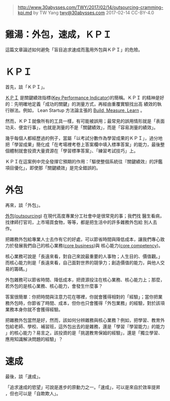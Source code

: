 ﻿> http://www.30abysses.com/TWY/2017/02/14/outsourcing-cramming-kpi.md
> by TW Yang <twy@30abysses.com> 2017-02-14 CC-BY-4.0

# 雞湯：外包，速成，ＫＰＩ

這篇文章論述如何避免「盲目追求速成而濫用外包與ＫＰＩ」的危險。



# ＫＰＩ

首先，談「ＫＰＩ」。

[ＫＰＩ][1] 是關鍵績效指標([Key Performance Indicator][1])的簡稱。ＫＰＩ
的精神是好的：先明確地定義「成功的關鍵」的測量方式，再經由重覆實驗找出高
績效的執行辦法。例如， Lean Startup 方法論主張的
[Build, Measure, Learn][2]  。

[1]: https://en.wikipedia.org/wiki/Performance_indicator
[2]: https://en.wikipedia.org/wiki/Lean_startup#Build.E2.80.93Measure.E2.80.93Learn

然而，ＫＰＩ就像所有的工具一樣，有可能被誤用；最常見的誤用情形就是「表面
功夫、便宜行事」，也就是測量的不是「關鍵績效」，而是「容易測量的績效」。

幾乎每個人都經歷過的例子，當屬「以考試分數作為學習成果的ＫＰＩ」，過分地
把「學習成果」簡化成「在考場裡考卷上答案欄中填入標準答案」的能力，最後整
個體制就會投資大量資源在「學習標準答案」、「練習考試技巧」上。

ＫＰＩ在這案例中完全發揮它預期的作用：「驅使整個系統往『關鍵績效』的評鑑
項目優化」，即使那「關鍵績效」是完全錯誤的。



# 外包

再來，談「外包」。

[外包][4]([outsourcing][5]) 在現代高度專業分工社會中是很常見的事；我們找
醫生看病，找律師打官司，上市場買食物，等等，都是把生活中的許多雜務外包給
別人去作。

[4]: https://zh.wikipedia.org/zh-tw/%E5%A4%96%E5%88%A4
[5]: https://en.wikipedia.org/wiki/Outsourcing

把雜務外包給專業人士去作有它的好處，可以節省時間與降低成本，讓我們專心致
力於發展我們自己的核心業務([core business][6])與
核心能力([core competency][7])。

[6]: https://en.wikipedia.org/wiki/Core_business
[7]: https://en.wikipedia.org/wiki/Core_competency

核心業務可說是「長遠來看，對自己來說最重要的人事物；人生目的、價值觀。」
而核心能力則是「長遠來看，自己面對世界的競爭力；創造價值的能力，與他人交
易的籌碼。」

外包雜務可以節省時間、降低成本，把資源投注在核心業務、核心能力上；那麼，
若外包的是核心業務、核心能力，會發生什麼事？

答案很簡單：你把時間與注意力花在哪裡，你就會獲得相對的「經驗」；當你把業
務外包時，你節省了時間、成本，但你也只會獲得「外包業務」的經驗，對於該項
業務本身你就不會獲得經驗。

把雜務外包當然是好，然而，該如何分辨雜務與核心業務？例如，把學習、教育外
包給老師、學校、補習班，這外包出去的是雜務，還是「學習『學習能力』的能力
」的核心能力？易言之，該投資的是「挑選教育保姆的經驗」，還是「獨立學習、
應用知識解決問題的經驗」？



# 速成

最後，談「速成」。

「追求速成的慾望」可說是進步的原動力之一。「速成」，可以是來自於效率提昇
，但也可以是「自欺欺人」。
